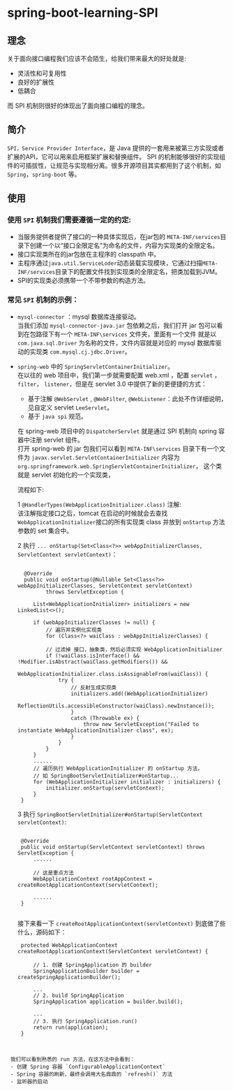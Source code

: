 # spring-boot-learning-SPI

## 理念

关于面向接口编程我们应该不会陌生，给我们带来最大的好处就是:
- 灵活性和可复用性
- 良好的扩展性
- 低耦合

而 SPI 机制则很好的体现出了面向接口编程的理念。

## 简介

`SPI，Service Provider Interface`，是 Java 提供的一套用来被第三方实现或者扩展的API，它可以用来启用框架扩展和替换组件。
SPI 的机制能够很好的实现组件的可插拔性，让规范与实现相分离。很多开源项目其实都用到了这个机制，如 `Spring`，`spring-boot` 等。

## 使用

### 使用 ``SPI`` 机制我们需要遵循一定的约定:
- 当服务提供者提供了接口的一种具体实现后，在jar包的 `META-INF/services`目录下创建一个以“接口全限定名”为命名的文件，内容为实现类的全限定名。
- 接口实现类所在的jar包放在主程序的 classpath 中。
- 主程序通过`java.util.ServiceLoder`动态装载实现模块，它通过扫描`META-INF/services`目录下的配置文件找到实现类的全限定名，把类加载到JVM。
- SPI的实现类必须携带一个不带参数的构造方法。

### 常见 ``SPI`` 机制的示例：
- `mysql-connector` ：mysql 数据库连接驱动。  
当我们添加 `mysql-connector-java.jar` 包依赖之后，我们打开 jar 包可以看到在包路径下有一个 `META-INF\services` 文件夹，里面有一个文件
就是以 `com.java.sql.Driver` 为名称的文件，文件内容就是对应的 mysql 数据库驱动的实现类 `com.mysql.cj.jdbc.Driver`。

- `spring-web` 中的 `SpringServletContainerInitializer`。  
在以往的 web 项目中，我们第一步就需要配置 web.xml ，配置 `servlet` ， `filter`， `listener`，但是在 servlet 3.0 中提供了新的更便捷的方式：
   
   - 基于注解 `@WebServlet` , `@WebFilter`, `@WebListener`：此处不作详细说明，见自定义 servlet `LeeServlet`。
   - 基于 `java spi` 规范。
     
   在 spring-web 项目中的 `DispatcherServlet` 就是通过 SPI 机制向 spring 容器中注册 servlet 组件。  
   打开 spring-web 的 jar 包我们可以看到 `META-INF\services`
   目录下有一个文件为 `javax.servlet.ServletContainerInitializer` 内容为 `org.springframework.web.SpringServletContainerInitializer`，
   这个类就是 servlet 初始化的一个实现类，  
   
   流程如下:
   
   1 `@HandlerTypes(WebApplicationInitializer.class)` 注解:  
   该注解指定接口之后，tomcat 在启动的时候就会去查找`WebApplicationInitializer`接口的所有实现类 class 并放到 `onStartup` 方法参数的 set 集合中。
   
   2 执行 `... onStartup(Set<Class<?>> webAppInitializerClasses, ServletContext servletContext)`：  
   
   
   ```
    
     @Override
	 public void onStartup(@Nullable Set<Class<?>> webAppInitializerClasses, ServletContext servletContext)
			throws ServletException {

		List<WebApplicationInitializer> initializers = new LinkedList<>();

		if (webAppInitializerClasses != null) {
		    // 遍历并实例化实现类
		    for (Class<?> waiClass : webAppInitializerClasses) {
		    
		    // 过滤掉 接口，抽象类，然后必须实现 WebApplicationInitializer
		    if (!waiClass.isInterface() && !Modifier.isAbstract(waiClass.getModifiers()) && 
		                            WebApplicationInitializer.class.isAssignableFrom(waiClass)) {
                try {
                    // 反射生成实现类
                    initializers.add((WebApplicationInitializer)
                            ReflectionUtils.accessibleConstructor(waiClass).newInstance());
                    }
                    catch (Throwable ex) {
                        throw new ServletException("Failed to instantiate WebApplicationInitializer class", ex);
                    }
                }
            }
        }
        ......
        // 遍历执行 WebApplicationInitializer 的 onStartup 方法，
        // 如 SpringBootServletInitializer#onStartup...
        for (WebApplicationInitializer initializer : initializers) {
            initializer.onStartup(servletContext);
        }
	}

   ```
   
   3 执行 `SpringBootServletInitializer#onStartup(ServletContext servletContext)`:
   ```
   
    @Override
    public void onStartup(ServletContext servletContext) throws ServletException {
        ......
        
        // 这是重点方法
        WebApplicationContext rootAppContext = createRootApplicationContext(servletContext);
        
        ......
    }
    
   ```
   
   接下来看一下 `createRootApplicationContext(servletContext)` 到底做了些什么，源码如下：
   
   ```
    protected WebApplicationContext createRootApplicationContext(ServletContext servletContext) {
    
        // 1. 创建 SpringApplication 的 builder
        SpringApplicationBuilder builder = createSpringApplicationBuilder();
        
        ...
        // 2. build SpringApplication
        SpringApplication application = builder.build();
        
        ...
        // 3. 执行 SpringApplication.run()
        return run(application);
    }
    
 ```
    
  我们可以看到熟悉的 run 方法，在这方法中会看到：
  - 创建 Spring 容器 `ConfigurableApplicationContext`
  - Spring 容器的刷新，最终会调用大名鼎鼎的 `refresh()` 方法
  - 监听器的启动



